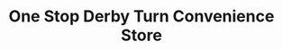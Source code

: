 ---
title: "One Stop Derby Turn Convenience Store"
url: /burton-on-trent/one-stop-derby-turn-convenience-store/
shop: convenience
---